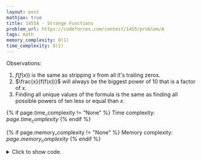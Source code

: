 ```yaml
---
layout: post
mathjax: true
title: 1455A - Strange Functions
problem_url: https://codeforces.com/contest/1455/problem/A
tags: math
memory_complexity: O(1)
time_complexity: O(1)
---
```


Observations:
1. $f(f(x))$ is the same as stripping $x$ from all it's trailing zeros.
2. $\frac{x}{f(f(x))}$ will always be the biggest power of $10$ that is a
factor of $x$.
3. Finding all unique values of the formula is the same as finding all
possible powers of ten less or equal than $x$.


{% if page.time_complexity != "None" %}
Time complexity: ${{ page.time_complexity }}$
{% endif %}

{% if page.memory_complexity != "None" %}
Memory complexity: ${{ page.memory_complexity }}$
{% endif %}

<details>
<summary>
<p style="display:inline">Click to show code.</p>
</summary>
```cpp
{% raw %}
using namespace std;
using ll = long long;
using ii = pair<int, int>;
using vi = vector<int>;
int main(void)
{
    ios::sync_with_stdio(false), cin.tie(NULL);
    int t;
    cin >> t;
    while (t--)
    {
        string s;
        cin >> s;
        cout << (int)(s).size() << endl;
    }
    return 0;
}

{% endraw %}
```
</details>

